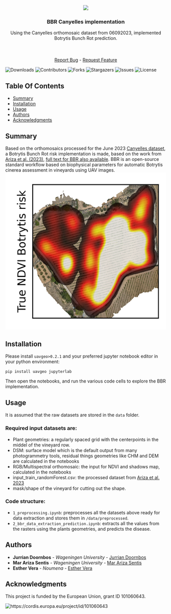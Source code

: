 
<div align="center">
  <p>
    <a href="https://icaerus.eu" target="_blank">
      <img width="50%" src="https://icaerus.eu/wp-content/uploads/2022/09/ICAERUS-logo-white.svg"></a>
    <h3 align="center">BBR Canyelles implementation</h3>
    
   <p align="center">
    Using the Canyelles orthomosaic dataset from 06092023, implemented Botrytis Bunch Rot prediction.    
    <br/>
    <br/>
    <br/>
    <br/>
    <a href="https://github.com/icaerus-eu/repo-title/issues">Report Bug</a>
    -
    <a href="https://github.com/icaerus-eu/repo-title/issues">Request Feature</a>
  </p>
</p>
</div>

![Downloads](https://img.shields.io/github/downloads/icaerus-eu/repo-title/total) ![Contributors](https://img.shields.io/github/contributors/icaerus-eu/repo-title?color=dark-green) ![Forks](https://img.shields.io/github/forks/icaerus-eu/repo-titlee?style=social) ![Stargazers](https://img.shields.io/github/stars/icaerus-eu/repo-title?style=social) ![Issues](https://img.shields.io/github/issues/icaerus-eu/repo-title) ![License](https://img.shields.io/github/license/icaerus-eu/repo-title) 

## Table Of Contents
- [Summary](#summary)
- [Installation](#installation)
- [Usage](#usage)
- [Authors](#authors)
- [Acknowledgments](#acknowledgments)

## Summary

Based on the orthomosaics processed for the June 2023 [Canyelles dataset](https://zenodo.org/records/10171243), a Botrytis Bunch Rot risk implementation is made, based on the work from [Ariza et al. (2023)](https://github.com/mararizasentis/BBR), [full text for BBR also available](https://www.softxjournal.com/article/S2352-7110(23)00238-8/fulltext). BBR is an open-source standard workflow based on biophysical parameters for automatic Botrytis cinerea assessment in vineyards using UAV images.
![Botrytis map](https://github.com/jurriandoornbos/bbr_canyelles/blob/main/notebooks/can2023_bot_risk.png?height=150)

## Installation
Please install `uavgeo>0.2.1` and your preferred jupyter notebook editor in your python environment: 
```
pip install uavgeo jupyterlab
```
Then open the notebooks, and run the various code cells to explore the BBR implementation.

## Usage
It is assumed that the raw datasets are stored in the `data` folder. 

### Required input datasets are:
- Plant geometries: a regularly spaced grid with the centerpoints in the middel of the vineyard row.
- DSM: surface model which is  the default output from many photogrammetry tools, residual things geometries like CHM and DEM are calculated in the notebooks
- RGB/Multispectral orthomosaic: the input for NDVI and shadows map, calculated in the notebooks
- input_train_randomForest.csv: the processed dataset from [Ariza et al. 2023](https://www.softxjournal.com/article/S2352-7110(23)00238-8/fulltext)
- mask/shape of the vineyard for cutting out the shape.

### Code structure:
- `1_preprocessing.ipynb`: preprocesses all the datasets above ready for data extraction and stores them in `/data/preprocessed`. 
- `2_bbr_data_extraction_prediction.ipynb`: extracts all the values from the rasters using the plants geometries, and predicts the disease. 


## Authors
* **Jurrian Doornbos** - *Wageningen University* - [Jurrian Doornbos](https://github.com/jurriandoornbos)
* **Mar Ariza Sentis** - *Wageningen University* - [Mar Ariza Sentis](https://github.com/mararizasentis)
* **Esther Vera** - *Noumena* - [Esther Vera](https://github.com/esthernoumena)

## Acknowledgments
This project is funded by the European Union, grant ID 101060643.

<img src="https://rea.ec.europa.eu/sites/default/files/styles/oe_theme_medium_no_crop/public/2021-04/EN-Funded%20by%20the%20EU-POS.jpg" alt="https://cordis.europa.eu/project/id/101060643" width="200"/>

